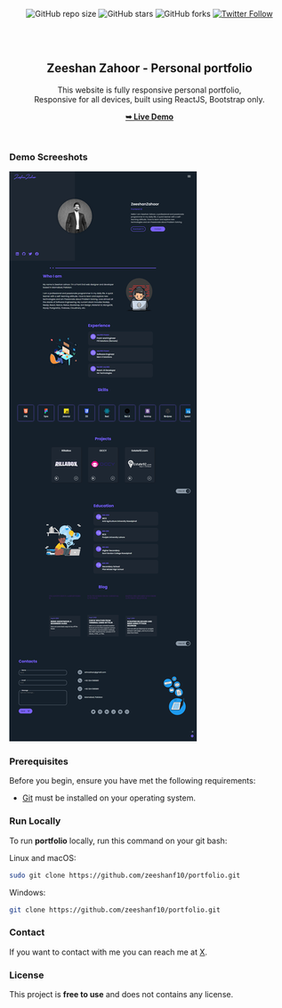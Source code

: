 <div align="center">
  
  ![GitHub repo size](https://img.shields.io/github/repo-size/zeeshanf10/portfolio)
  ![GitHub stars](https://img.shields.io/github/stars/zeeshanf10/portfolio?style=social)
  ![GitHub forks](https://img.shields.io/github/forks/zeeshanf10/portfolio?style=social)
  [![Twitter Follow](https://img.shields.io/twitter/follow/zshnzahoor21?style=social)](https://twitter.com/intent/follow?screen_name=zshnzahoor21)

  <br />
  <br />
  

  <h2 align="center">Zeeshan Zahoor - Personal portfolio</h2>

This website is fully responsive personal portfolio, <br />Responsive for all devices, built using ReactJS, Bootstrap only.

<a href="https://zeeshanzahoor.netlify.app/"><strong>➥ Live Demo</strong></a>

</div>

<br />

### Demo Screeshots

![Zeeshan Portfolio Desktop Demo](./public/portfolio.png "Desktop Demo")

### Prerequisites

Before you begin, ensure you have met the following requirements:

- [Git](https://git-scm.com/downloads "Download Git") must be installed on your operating system.

### Run Locally

To run **portfolio** locally, run this command on your git bash:

Linux and macOS:

```bash
sudo git clone https://github.com/zeeshanf10/portfolio.git
```

Windows:

```bash
git clone https://github.com/zeeshanf10/portfolio.git
```

### Contact

If you want to contact with me you can reach me at [X](https://www.x.com/zshnzahoor21).

### License

This project is **free to use** and does not contains any license.
